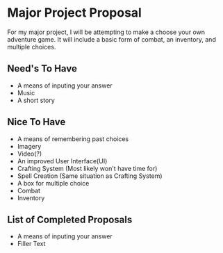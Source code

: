 # Major Project Proposal
For my major project, I will be attempting to make a choose your own adventure game. It will include a basic form of combat, an inventory, and multiple choices.

## Need's To Have
- A means of inputing your answer
- Music
- A short story

## Nice To Have
- A means of remembering past choices
- Imagery
- Video(?)
- An improved User Interface(UI)
- Crafting System (Most likely won't have time for)
- Spell Creation (Same situation as Crafting System)
- A box for multiple choice
- Combat
- Inventory


## List of Completed Proposals
- A means of inputing your answer
- Filler Text